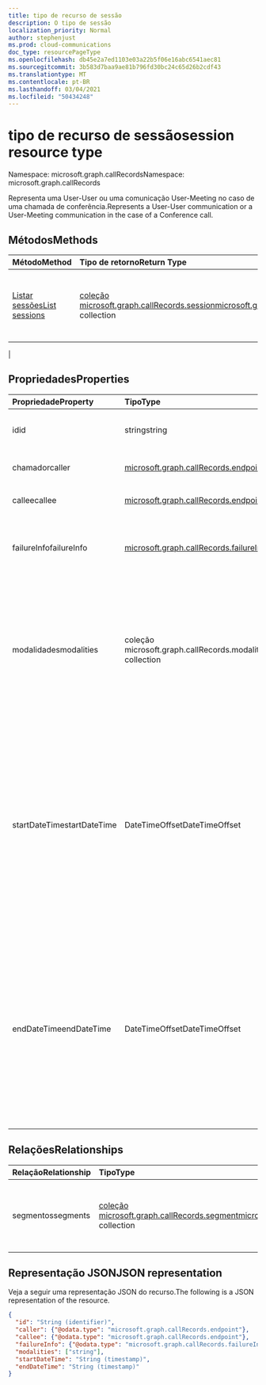 ```yaml
---
title: tipo de recurso de sessão
description: O tipo de sessão
localization_priority: Normal
author: stephenjust
ms.prod: cloud-communications
doc_type: resourcePageType
ms.openlocfilehash: db45e2a7ed1103e03a22b5f06e16abc6541aec81
ms.sourcegitcommit: 3b583d7baa9ae81b796fd30bc24c65d26b2cdf43
ms.translationtype: MT
ms.contentlocale: pt-BR
ms.lasthandoff: 03/04/2021
ms.locfileid: "50434248"
---
```

# <a name="session-resource-type"></a><span data-ttu-id="e08fc-103">tipo de recurso de sessão</span><span class="sxs-lookup"><span data-stu-id="e08fc-103">session resource type</span></span>

<span data-ttu-id="e08fc-104">Namespace: microsoft.graph.callRecords</span><span class="sxs-lookup"><span data-stu-id="e08fc-104">Namespace: microsoft.graph.callRecords</span></span>

<span data-ttu-id="e08fc-105">Representa uma User-User ou uma comunicação User-Meeting no caso de uma chamada de conferência.</span><span class="sxs-lookup"><span data-stu-id="e08fc-105">Represents a User-User communication or a User-Meeting communication in the case of a Conference call.</span></span>

## <a name="methods"></a><span data-ttu-id="e08fc-106">Métodos</span><span class="sxs-lookup"><span data-stu-id="e08fc-106">Methods</span></span>

| <span data-ttu-id="e08fc-107">Método</span><span class="sxs-lookup"><span data-stu-id="e08fc-107">Method</span></span>       | <span data-ttu-id="e08fc-108">Tipo de retorno</span><span class="sxs-lookup"><span data-stu-id="e08fc-108">Return Type</span></span> | <span data-ttu-id="e08fc-109">Descrição</span><span class="sxs-lookup"><span data-stu-id="e08fc-109">Description</span></span> |
|:-------------|:------------|:------------|
| [<span data-ttu-id="e08fc-110">Listar sessões</span><span class="sxs-lookup"><span data-stu-id="e08fc-110">List sessions</span></span>](../api/callrecords-session-list.md) | <span data-ttu-id="e08fc-111">[coleção microsoft.graph.callRecords.session](callrecords-session.md)</span><span class="sxs-lookup"><span data-stu-id="e08fc-111">[microsoft.graph.callRecords.session](callrecords-session.md) collection</span></span> | <span data-ttu-id="e08fc-112">Recupere a lista de sessões associadas a um [objeto callRecord.](callrecords-callrecord.md)</span><span class="sxs-lookup"><span data-stu-id="e08fc-112">Retrieve the list of sessions associated with a [callRecord](callrecords-callrecord.md) object.</span></span>
 |

## <a name="properties"></a><span data-ttu-id="e08fc-113">Propriedades</span><span class="sxs-lookup"><span data-stu-id="e08fc-113">Properties</span></span>

| <span data-ttu-id="e08fc-114">Propriedade</span><span class="sxs-lookup"><span data-stu-id="e08fc-114">Property</span></span>     | <span data-ttu-id="e08fc-115">Tipo</span><span class="sxs-lookup"><span data-stu-id="e08fc-115">Type</span></span>        | <span data-ttu-id="e08fc-116">Descrição</span><span class="sxs-lookup"><span data-stu-id="e08fc-116">Description</span></span> |
|:-------------|:------------|:------------|
|<span data-ttu-id="e08fc-117">id</span><span class="sxs-lookup"><span data-stu-id="e08fc-117">id</span></span>|<span data-ttu-id="e08fc-118">string</span><span class="sxs-lookup"><span data-stu-id="e08fc-118">string</span></span>|<span data-ttu-id="e08fc-119">Identificador exclusivo da sessão.</span><span class="sxs-lookup"><span data-stu-id="e08fc-119">Unique identifier for the session.</span></span> <span data-ttu-id="e08fc-120">Somente leitura.</span><span class="sxs-lookup"><span data-stu-id="e08fc-120">Read-only.</span></span>|
|<span data-ttu-id="e08fc-121">chamador</span><span class="sxs-lookup"><span data-stu-id="e08fc-121">caller</span></span>|[<span data-ttu-id="e08fc-122">microsoft.graph.callRecords.endpoint</span><span class="sxs-lookup"><span data-stu-id="e08fc-122">microsoft.graph.callRecords.endpoint</span></span>](callrecords-endpoint.md)|<span data-ttu-id="e08fc-123">Ponto de extremidade que iniciou a sessão.</span><span class="sxs-lookup"><span data-stu-id="e08fc-123">Endpoint that initiated the session.</span></span>|
|<span data-ttu-id="e08fc-124">callee</span><span class="sxs-lookup"><span data-stu-id="e08fc-124">callee</span></span>|[<span data-ttu-id="e08fc-125">microsoft.graph.callRecords.endpoint</span><span class="sxs-lookup"><span data-stu-id="e08fc-125">microsoft.graph.callRecords.endpoint</span></span>](callrecords-endpoint.md)|<span data-ttu-id="e08fc-126">Ponto de extremidade que atendeu a sessão.</span><span class="sxs-lookup"><span data-stu-id="e08fc-126">Endpoint that answered the session.</span></span>|
|<span data-ttu-id="e08fc-127">failureInfo</span><span class="sxs-lookup"><span data-stu-id="e08fc-127">failureInfo</span></span>|[<span data-ttu-id="e08fc-128">microsoft.graph.callRecords.failureInfo</span><span class="sxs-lookup"><span data-stu-id="e08fc-128">microsoft.graph.callRecords.failureInfo</span></span>](callrecords-failureinfo.md)|<span data-ttu-id="e08fc-129">Informações de falha associadas à sessão se a sessão falhou.</span><span class="sxs-lookup"><span data-stu-id="e08fc-129">Failure information associated with the session if the session failed.</span></span>|
|<span data-ttu-id="e08fc-130">modalidades</span><span class="sxs-lookup"><span data-stu-id="e08fc-130">modalities</span></span>|<span data-ttu-id="e08fc-131">coleção microsoft.graph.callRecords.modality</span><span class="sxs-lookup"><span data-stu-id="e08fc-131">microsoft.graph.callRecords.modality collection</span></span>|<span data-ttu-id="e08fc-132">Lista de modalidades presentes na sessão.</span><span class="sxs-lookup"><span data-stu-id="e08fc-132">List of modalities present in the session.</span></span> <span data-ttu-id="e08fc-133">Os valores possíveis são: `unknown`, `audio`, `video`, `videoBasedScreenSharing`, `data`, `screenSharing`, `unknownFutureValue`.</span><span class="sxs-lookup"><span data-stu-id="e08fc-133">Possible values are: `unknown`, `audio`, `video`, `videoBasedScreenSharing`, `data`, `screenSharing`, `unknownFutureValue`.</span></span>|
|<span data-ttu-id="e08fc-134">startDateTime</span><span class="sxs-lookup"><span data-stu-id="e08fc-134">startDateTime</span></span>|<span data-ttu-id="e08fc-135">DateTimeOffset</span><span class="sxs-lookup"><span data-stu-id="e08fc-135">DateTimeOffset</span></span>|<span data-ttu-id="e08fc-136">Hora UTC quando o primeiro usuário ingressou na sessão.</span><span class="sxs-lookup"><span data-stu-id="e08fc-136">UTC time when the first user joined the session.</span></span> <span data-ttu-id="e08fc-137">O tipo DateTimeOffset representa informações de data e hora usando o formato ISO 8601 e está sempre no horário UTC.</span><span class="sxs-lookup"><span data-stu-id="e08fc-137">The DateTimeOffset type represents date and time information using ISO 8601 format and is always in UTC time.</span></span> <span data-ttu-id="e08fc-138">Por exemplo, meia-noite em UTC no dia 1º de janeiro de 2014 teria esta aparência: `'2014-01-01T00:00:00Z'`</span><span class="sxs-lookup"><span data-stu-id="e08fc-138">For example, midnight UTC on Jan 1, 2014 would look like this: `'2014-01-01T00:00:00Z'`</span></span>|
|<span data-ttu-id="e08fc-139">endDateTime</span><span class="sxs-lookup"><span data-stu-id="e08fc-139">endDateTime</span></span>|<span data-ttu-id="e08fc-140">DateTimeOffset</span><span class="sxs-lookup"><span data-stu-id="e08fc-140">DateTimeOffset</span></span>|<span data-ttu-id="e08fc-141">Hora UTC quando o último usuário saiu da sessão.</span><span class="sxs-lookup"><span data-stu-id="e08fc-141">UTC time when the last user left the session.</span></span> <span data-ttu-id="e08fc-142">O tipo DateTimeOffset representa informações de data e hora usando o formato ISO 8601 e está sempre no horário UTC.</span><span class="sxs-lookup"><span data-stu-id="e08fc-142">The DateTimeOffset type represents date and time information using ISO 8601 format and is always in UTC time.</span></span> <span data-ttu-id="e08fc-143">Por exemplo, meia-noite em UTC no dia 1º de janeiro de 2014 teria esta aparência: `'2014-01-01T00:00:00Z'`</span><span class="sxs-lookup"><span data-stu-id="e08fc-143">For example, midnight UTC on Jan 1, 2014 would look like this: `'2014-01-01T00:00:00Z'`</span></span>|


## <a name="relationships"></a><span data-ttu-id="e08fc-144">Relações</span><span class="sxs-lookup"><span data-stu-id="e08fc-144">Relationships</span></span>

| <span data-ttu-id="e08fc-145">Relação</span><span class="sxs-lookup"><span data-stu-id="e08fc-145">Relationship</span></span> | <span data-ttu-id="e08fc-146">Tipo</span><span class="sxs-lookup"><span data-stu-id="e08fc-146">Type</span></span>        | <span data-ttu-id="e08fc-147">Descrição</span><span class="sxs-lookup"><span data-stu-id="e08fc-147">Description</span></span> |
|:-------------|:------------|:------------|
|<span data-ttu-id="e08fc-148">segmentos</span><span class="sxs-lookup"><span data-stu-id="e08fc-148">segments</span></span>|<span data-ttu-id="e08fc-149">[coleção microsoft.graph.callRecords.segment](callrecords-segment.md)</span><span class="sxs-lookup"><span data-stu-id="e08fc-149">[microsoft.graph.callRecords.segment](callrecords-segment.md) collection</span></span>|<span data-ttu-id="e08fc-150">A lista de segmentos envolvidos na sessão.</span><span class="sxs-lookup"><span data-stu-id="e08fc-150">The list of segments involved in the session.</span></span> <span data-ttu-id="e08fc-151">Somente leitura.</span><span class="sxs-lookup"><span data-stu-id="e08fc-151">Read-only.</span></span> <span data-ttu-id="e08fc-152">Anulável.</span><span class="sxs-lookup"><span data-stu-id="e08fc-152">Nullable.</span></span>|

## <a name="json-representation"></a><span data-ttu-id="e08fc-153">Representação JSON</span><span class="sxs-lookup"><span data-stu-id="e08fc-153">JSON representation</span></span>

<span data-ttu-id="e08fc-154">Veja a seguir uma representação JSON do recurso.</span><span class="sxs-lookup"><span data-stu-id="e08fc-154">The following is a JSON representation of the resource.</span></span>

<!-- {
  "blockType": "resource",
  "optionalProperties": [

  ],
  "@odata.type": "microsoft.graph.callRecords.session",
  "keyProperty": "id"
}-->

```json
{
  "id": "String (identifier)",
  "caller": {"@odata.type": "microsoft.graph.callRecords.endpoint"},
  "callee": {"@odata.type": "microsoft.graph.callRecords.endpoint"},
  "failureInfo": {"@odata.type": "microsoft.graph.callRecords.failureInfo"},
  "modalities": ["string"],
  "startDateTime": "String (timestamp)",
  "endDateTime": "String (timestamp)"
}
```

<!-- uuid: 16cd6b66-4b1a-43a1-adaf-3a886856ed98
2019-02-04 14:57:30 UTC -->
<!-- {
  "type": "#page.annotation",
  "description": "session resource",
  "keywords": "",
  "section": "documentation",
  "tocPath": ""
}-->
